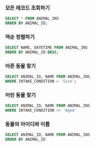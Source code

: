 ### 모든 레코드 조회하기

```sql
SELECT * FROM ANIMAL_INS
ORDER BY ANIMAL_ID;
```



### 역순 정렬하기

```sql
SELECT NAME, DATETIME FROM ANIMAL_INS
ORDER BY ANIMAL_ID DESC;
```



### 아픈 동물 찾기

```sql
SELECT ANIMAL_ID, NAME FROM ANIMAL_INS
WHERE INTAKE_CONDITION = 'Sick';
```



### 어린 동물 찾기

```sql
SELECT ANIMAL_ID, NAME FROM ANIMAL_INS
WHERE INTAKE_CONDITION <> 'Aged'
```



### 동물의 아이디와 이름

```sql
SELECT ANIMAL_ID, NAME FROM ANIMAL_INS
ORDER BY ANIMAL_ID
```

